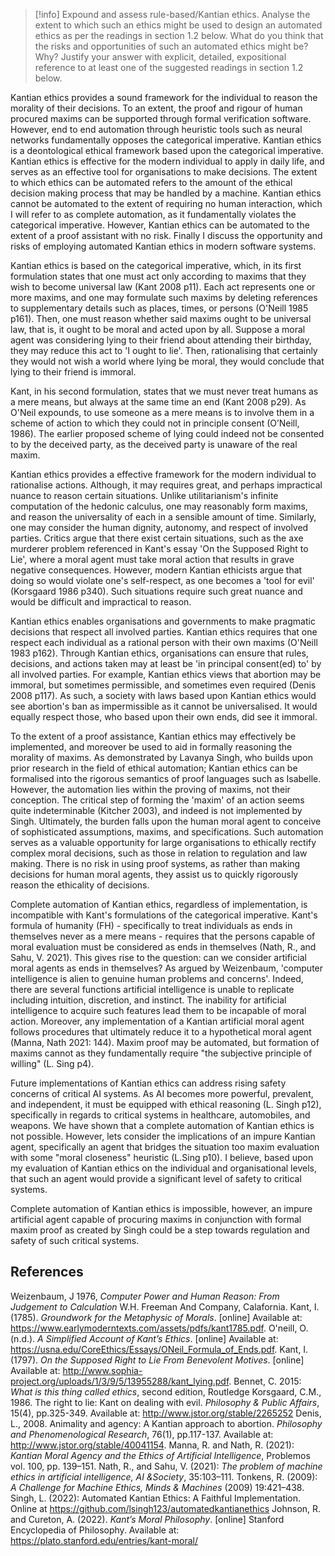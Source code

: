 > [!info] Expound and assess rule-based/Kantian ethics. Analyse the extent to which such an ethics might be used to design an automated ethics as per the readings in section 1.2 below. What do you think that the risks and opportunities of such an automated ethics might be? Why? Justify your answer with explicit, detailed, expositional reference to at least one of the suggested readings in section 1.2 below.

Kantian ethics provides a sound framework for the individual to reason the morality of their decisions. To an extent, the proof and rigour of human procured maxims can be supported through formal verification software. However, end to end automation through heuristic tools such as neural networks fundamentally opposes the categorical imperative. Kantian ethics is a deontological ethical framework based upon the categorical imperative. Kantian ethics is effective for the modern individual to apply in daily life, and serves as an effective tool for organisations to make decisions. The extent to which ethics can be automated refers to the amount of the ethical decision making process that may be handled by a machine. Kantian ethics cannot be automated to the extent of requiring no human interaction, which I will refer to as complete automation, as it fundamentally violates the categorical imperative. However, Kantian ethics can be automated to the extent of a proof assistant with no risk. Finally I discuss the opportunity and risks of employing automated Kantian ethics in modern software systems.

Kantian ethics is based on the categorical imperative, which, in its first formulation states that one must act only according to maxims that they wish to become universal law (Kant 2008 p11). Each act represents one or more maxims, and one may formulate such maxims by deleting references to supplementary details such as places, times, or persons (O'Neill 1985 p161). Then, one must reason whether said maxims ought to be universal law, that is, it ought to be moral and acted upon by all. Suppose a moral agent was considering lying to their friend about attending their birthday, they may reduce this act to 'I ought to lie'. Then, rationalising that certainly they would not wish a world where lying be moral, they would conclude that lying to their friend is immoral.

Kant, in his second formulation, states that we must never treat humans as a mere means, but always at the same time an end (Kant 2008 p29). As O'Neil expounds, to use someone as a mere means is to involve them in a scheme of action to which they could not in principle consent (O’Neill, 1986). The earlier proposed scheme of lying could indeed not be consented to by the deceived party, as the deceived party is unaware of the real maxim.

Kantian ethics provides a effective framework for the modern individual to rationalise actions. Although, it may requires great, and perhaps impractical nuance to reason certain situations. Unlike utilitarianism's infinite computation of the hedonic calculus, one may reasonably form maxims, and reason the universality of each in a sensible amount of time. Similarly, one may consider the human dignity, autonomy, and respect of involved parties. Critics argue that there exist certain situations, such as the axe murderer problem referenced in Kant's essay 'On the Supposed Right to Lie', where a moral agent must take moral action that results in grave negative consequences. However, modern Kantian ethicists argue that doing so would violate one's self-respect, as one becomes a 'tool for evil' (Korsgaard 1986 p340). Such situations require such great nuance and would be difficult and impractical to reason.

Kantian ethics enables organisations and governments to make pragmatic decisions that respect all involved parties. Kantian ethics requires that one respect each individual as a rational person with their own maxims (O'Neill 1983 p162). Through Kantian ethics, organisations can ensure that rules, decisions, and actions taken may at least be 'in principal consent(ed) to' by all involved parties. For example, Kantian ethics views that abortion may be immoral, but sometimes permissible, and sometimes even required (Denis 2008 p117). As such, a society with laws based upon Kantian ethics would see abortion's ban as impermissible as it cannot be universalised. It would equally respect those, who based upon their own ends, did see it immoral.

To the extent of a proof assistance, Kantian ethics may effectively be implemented, and moreover be used to aid in formally reasoning the morality of maxims. As demonstrated by Lavanya Singh, who builds upon prior research in the field of ethical automation; Kantian ethics can be formalised into the rigorous semantics of proof languages such as Isabelle. However, the automation lies within the proving of maxims, not their conception. The critical step of forming the 'maxim' of an action seems quite indeterminable (Kitcher 2003), and indeed is not implemented by Singh. Ultimately, the burden falls upon the human moral agent to conceive of sophisticated assumptions, maxims, and specifications. Such automation serves as a valuable  opportunity for large organisations to ethically rectify complex moral decisions, such as those in relation to regulation and law making. There is no risk in using proof systems, as rather than making decisions for human moral agents, they assist us to quickly rigorously reason the ethicality of decisions.

Complete automation of Kantian ethics, regardless of implementation, is incompatible with Kant's formulations of the categorical imperative. Kant's formula of humanity (FH) - specifically to treat individuals as ends in themselves never as a mere means - requires that the persons capable of moral evaluation must be considered as ends in themselves (Nath, R., and Sahu, V. 2021). This gives rise to the question: can we consider artificial moral agents as ends in themselves? As argued by Weizenbaum, 'computer intelligence is alien to genuine human problems and concerns'. Indeed, there are several functions artificial intelligence is unable to replicate including intuition, discretion, and instinct. The inability for artificial intelligence to acquire such features lead them to be incapable of moral action. Moreover, any implementation of a Kantian artificial moral agent follows procedures that ultimately reduce it to a hypothetical moral agent (Manna, Nath 2021: 144). Maxim proof may be automated, but formation of maxims cannot as they fundamentally require "the subjective principle of willing" (L. Sing p4).

Future implementations of Kantian ethics can address rising safety concerns of critical AI systems. As AI becomes more powerful, prevalent, and independent, it must be equipped with ethical reasoning (L. Singh p12), specifically in regards to critical systems in healthcare, automobiles, and weapons. We have shown that a complete automation of Kantian ethics is not possible. However, lets consider the implications of an impure Kantian agent, specifically an agent that bridges the situation too maxim evaluation with some "moral closeness" heuristic (L.Sing p10). I believe, based upon my evaluation of Kantian ethics on the individual and organisational levels, that such an agent would provide a significant level of safety to critical systems.

Complete automation of Kantian ethics is impossible, however, an impure artificial agent capable of procuring maxims in conjunction with formal maxim proof as created by Singh could be a step towards regulation and safety of such critical systems.

## References
Weizenbaum, J 1976, *Computer Power and Human Reason: From Judgement to Calculation* W.H. Freeman And Company, Calafornia.
Kant, I. (1785). _Groundwork for the Metaphysic of Morals_. [online] Available at: https://www.earlymoderntexts.com/assets/pdfs/kant1785.pdf.
O'neill, O. (n.d.). _A Simplified Account of Kant’s Ethics_. [online] Available at: https://usna.edu/CoreEthics/Essays/ONeil_Formula_of_Ends.pdf.
Kant, I. (1797). _On the Supposed Right to Lie From Benevolent Motives_. [online] Available at: http://www.sophia-project.org/uploads/1/3/9/5/13955288/kant_lying.pdf.
Bennet, C. 2015: *What is this thing called ethics*, second
edition, Routledge
Korsgaard, C.M., 1986. The right to lie: Kant on dealing with evil. _Philosophy & Public Affairs_, 15(4), pp.325-349. Available at: http://www.jstor.org/stable/2265252
Denis, L., 2008. Animality and agency: A Kantian approach to abortion. _Philosophy and Phenomenological Research_, 76(1), pp.117-137. Available at: http://www.jstor.org/stable/40041154.
Manna, R. and Nath, R. (2021): *Kantian Moral Agency and the Ethics of Artificial Intelligence*, Problemos vol. 100, pp. 139–151.
Nath, R., and Sahu, V. (2021): *The problem of machine ethics in artificial intelligence, AI &Society*, 35:103–111.
Tonkens, R. (2009): *A Challenge for Machine Ethics, Minds & Machines* (2009) 19:421–438.
Singh, L. (2022): Automated Kantian Ethics: A Faithful Implementation.
Online at https://github.com/lsingh123/automatedkantianethics
Johnson, R. and Cureton, A. (2022). _Kant’s Moral Philosophy_. [online] Stanford Encyclopedia of Philosophy. Available at: https://plato.stanford.edu/entries/kant-moral/
